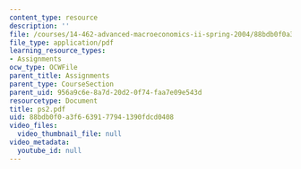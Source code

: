 ```yaml
---
content_type: resource
description: ''
file: /courses/14-462-advanced-macroeconomics-ii-spring-2004/88bdb0f0a3f6639177941390fdcd0408_ps2.pdf
file_type: application/pdf
learning_resource_types:
- Assignments
ocw_type: OCWFile
parent_title: Assignments
parent_type: CourseSection
parent_uid: 956a9c6e-8a7d-20d2-0f74-faa7e09e543d
resourcetype: Document
title: ps2.pdf
uid: 88bdb0f0-a3f6-6391-7794-1390fdcd0408
video_files:
  video_thumbnail_file: null
video_metadata:
  youtube_id: null
---
```

